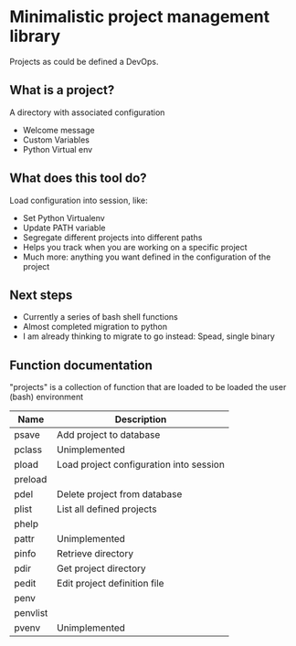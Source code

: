 # Minimalistic project management library

Projects as could be defined a DevOps.

## What is a project?

A directory with associated configuration

* Welcome message
* Custom Variables
* Python Virtual env

## What does this tool do?

Load configuration into session, like:

* Set Python Virtualenv
* Update PATH variable
* Segregate different projects into different paths
* Helps you track when you are working on a specific project
* Much more: anything you want defined in the configuration of the project
## Next steps

* Currently a series of bash shell functions
* Almost completed migration to python
* I am already thinking to migrate to go instead: Spead, single binary

## Function documentation

"projects" is a collection of function that are loaded to be loaded the user (bash) environment

| Name       | Description                              |
| ---------- | ---------------------------------------- |
| psave      | Add project to database                  |
| pclass     | Unimplemented                            |
| pload      | Load project configuration into session  |
| preload    |                           |
| pdel       | Delete project from database             |
| plist      | List all defined projects                |
| phelp      |                           |
| pattr      | Unimplemented                         |
| pinfo      | Retrieve directory                    |
| pdir       | Get project directory                 |
| pedit      | Edit project definition file          |
| penv       |                           |
| penvlist   |                           |
| pvenv      | Unimplemented                          |
